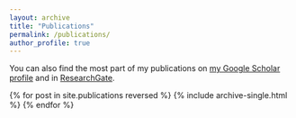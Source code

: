 ```yaml
---
layout: archive
title: "Publications"
permalink: /publications/
author_profile: true
---
```



You can also find the most part of my publications on <a href="https://scholar.google.com/">my Google Scholar profile</a> and in <a href="https://www.researchgate.net/">ResearchGate</a>.


{% for post in site.publications reversed %}
  {% include archive-single.html %}
{% endfor %}
